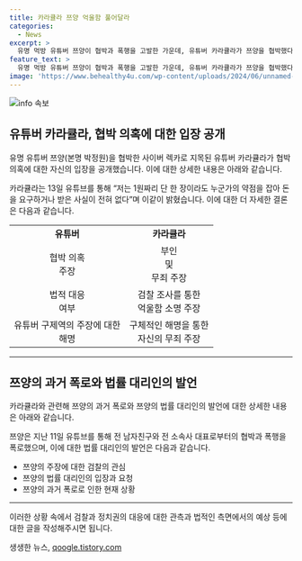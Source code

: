 ```yaml
---
title: 카라큘라 쯔양 억울함 풀어달라
categories:
  - News
excerpt: >
  유명 먹방 유튜버 쯔양이 협박과 폭행을 고발한 가운데, 유튜버 카라큘라가 쯔양을 협박했다는 의혹을 부인하고, 측에 이의를 제기했다. 또한, 측 법률 대리인은 측에 사전 동의 없이 방송된 내용에 대해 이의를 제기했다. 논란은 검찰과 정치권까지 연루되며, 온라인 괴롭힘이 사회적 문제로 대두되고 있으며, 이에 따른 사이버 렉카에 대한 엄정 대응이 요구되고 있다.
feature_text: >
  유명 먹방 유튜버 쯔양이 협박과 폭행을 고발한 가운데, 유튜버 카라큘라가 쯔양을 협박했다는 의혹을 부인하고, 측에 이의를 제기했다. 또한, 측 법률 대리인은 측에 사전 동의 없이 방송된 내용에 대해 이의를 제기했다. 논란은 검찰과 정치권까지 연루되며, 온라인 괴롭힘이 사회적 문제로 대두되고 있으며, 이에 따른 사이버 렉카에 대한 엄정 대응이 요구되고 있다.
image: 'https://www.behealthy4u.com/wp-content/uploads/2024/06/unnamed-file.png'
---
```


<p><img src="https://www.behealthy4u.com/wp-content/uploads/2024/06/unnamed-file.png" alt="info 속보" /></p>

<h2 data-ke-size="size26">유튜버 카라큘라, 협박 의혹에 대한 입장 공개</h2>

<p>유명 유튜버 쯔양(본명 박정원)을 협박한 사이버 렉카로 지목된 유튜버 카라큘라가 협박 의혹에 대한 자신의 입장을 공개했습니다. 이에 대한 상세한 내용은 아래와 같습니다.</p>

<p data-ke-size="size16"> 카라큘라는 13일 유튜브를 통해 “저는 1원짜리 단 한 장이라도 누군가의 약점을 잡아 돈을 요구하거나 받은 사실이 전혀 없다”며 이같이 밝혔습니다. 이에 대한 더 자세한 결론은 다음과 같습니다.</p>

<table>
  <tr>
    <td style="text-align: center; height: 17px;"><b>유튜버</b></td>
    <td style="text-align: center; height: 17px;"><b>카라큘라</b></td>
  </tr>
  <tr>
    <td style="text-align: center; height: 17px;">협박 의혹<br>주장</td>
    <td style="text-align: center; height: 17px;">부인<br>및<br>무죄 주장</td>
  </tr>
  <tr>
    <td style="text-align: center; height: 17px;">법적 대응<br>여부</td>
    <td style="text-align: center; height: 17px;">검찰 조사를 통한<br>억울함 소명 주장</td>
  </tr>
  <tr>
    <td style="text-align: center; height: 17px;">유튜버 구제역의 주장에 대한<br>해명</td>
    <td style="text-align: center; height: 17px;">구체적인 해명을 통한<br>자신의 무죄 주장</td>
  </tr>
</table>

<hr>

<h2 data-ke-size="size26">쯔양의 과거 폭로와 법률 대리인의 발언</h2>

<p>카라큘라와 관련해 쯔양의 과거 폭로와 쯔양의 법률 대리인의 발언에 대한 상세한 내용은 아래와 같습니다.</p>

<p data-ke-size="size16">쯔양은 지난 11일 유튜브를 통해 전 남자친구와 전 소속사 대표로부터의 협박과 폭행을 폭로했으며, 이에 대한 법률 대리인의 발언은 다음과 같습니다.</p>

<ul>
  <li>쯔양의 주장에 대한 검찰의 관심</li>
  <li>쯔양의 법률 대리인의 입장과 요청</li>
  <li>쯔양의 과거 폭로로 인한 현재 상황</li>
</ul>

<hr>

<p>이러한 상황 속에서 검찰과 정치권의 대응에 대한 관측과 법적인 측면에서의 예상 등에 대한 글을 작성해주시면 됩니다.</p>
생생한 뉴스, <a href="https://qoogle.tistory.com" rel="dofollow">qoogle.tistory.com</a>


